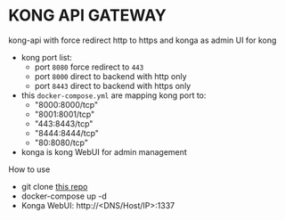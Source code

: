 # KONG API GATEWAY
kong-api with force redirect http to https and konga as admin UI for kong   
- kong port list:
  - port `8080` force redirect to `443`
  - port `8000` direct to backend with http only
  - port `8443` direct to backend with https only
- this `docker-compose.yml` are mapping kong port to:
  - "8000:8000/tcp"
  - "8001:8001/tcp"
  - "443:8443/tcp"
  - "8444:8444/tcp"
  - "80:8080/tcp"
- konga is kong WebUI for admin management

How to use
- git clone [this repo](.)
- docker-compose up -d
- Konga WebUI: http://<DNS/Host/IP>:1337
